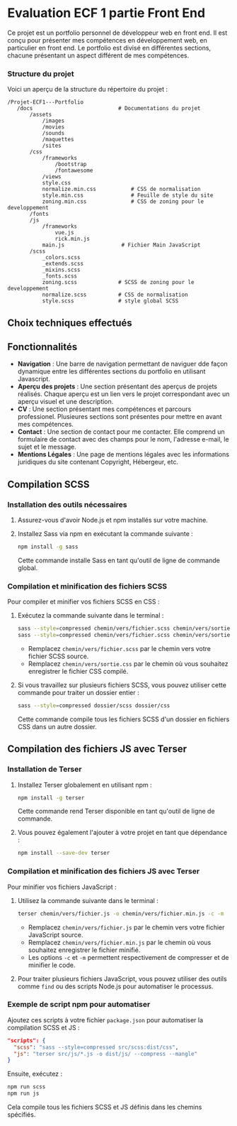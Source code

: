 # Evaluation ECF 1 partie Front End

Ce projet est un portfolio personnel de développeur web en front end. Il est conçu pour présenter mes compétences en développement web, en particulier en front end. Le portfolio est divisé en différentes sections, chacune présentant un aspect différent de mes compétences.


### Structure du projet
Voici un aperçu de la structure du répertoire du projet :
 ```
/Projet-ECF1---Portfolio
    /docs                           # Documentations du projet
        /assets
            /images
            /movies
            /sounds
            /maquettes
            /sites
        /css
            /frameworks
                /bootstrap
                /fontawesome
            /views
            style.css
            normalize.min.css           # CSS de normalisation
            style.min.css               # Feuille de style du site
            zoning.min.css              # CSS de zoning pour le developpement
        /fonts
        /js
            /frameworks
                vue.js
                rick.min.js
            main.js                  # Fichier Main JavaScript
        /scss
            _colors.scss
            _extends.scss
            _mixins.scss
            _fonts.scss
            zoning.scss             # SCSS de zoning pour le developpement
            normalize.scss          # CSS de normalisation
            style.scss              # style global SCSS
```

## Choix techniques effectués
## Fonctionnalités
- **Navigation** : Une barre de navigation permettant de naviguer dde façon dynamique entre les différentes sections du portfolio en utilisant Javascript.
- **Aperçu des projets** : Une section présentant des aperçus de projets réalisés. Chaque aperçu est un lien vers le projet correspondant avec un aperçu visuel et une description.
- **CV** : Une section présentant mes compétences et parcours professionel. Plusieures sections sont présentes pour mettre en avant mes compétences.
- **Contact** : Une section de contact pour me contacter. Elle comprend un formulaire de contact avec des champs pour le nom, l'adresse e-mail, le sujet et le message.
- **Mentions Légales** : Une page de mentions légales avec les informations juridiques du site contenant Copyright, Hébergeur, etc.

## Compilation SCSS

### Installation des outils nécessaires
1. Assurez-vous d'avoir Node.js et npm installés sur votre machine.
2. Installez Sass via npm en exécutant la commande suivante :

   ```bash
   npm install -g sass
   ```

   Cette commande installe Sass en tant qu'outil de ligne de commande global.

### Compilation et minification des fichiers SCSS
Pour compiler et minifier vos fichiers SCSS en CSS :

1. Exécutez la commande suivante dans le terminal :

   ```bash
   sass --style=compressed chemin/vers/fichier.scss chemin/vers/sortie.css
   sass --style=compressed chemin/vers/fichier.scss chemin/vers/sortie.css
   ```
   - Remplacez `chemin/vers/fichier.scss` par le chemin vers votre fichier SCSS source.
   - Remplacez `chemin/vers/sortie.css` par le chemin où vous souhaitez enregistrer le fichier CSS compilé.

2. Si vous travaillez sur plusieurs fichiers SCSS, vous pouvez utiliser cette commande pour traiter un dossier entier :

   ```bash
   sass --style=compressed dossier/scss dossier/css
   ```

   Cette commande compile tous les fichiers SCSS d'un dossier en fichiers CSS dans un autre dossier.

## Compilation des fichiers JS avec Terser

### Installation de Terser
1. Installez Terser globalement en utilisant npm :

   ```bash
   npm install -g terser
   ```

   Cette commande rend Terser disponible en tant qu'outil de ligne de commande.

2. Vous pouvez également l'ajouter à votre projet en tant que dépendance :

   ```bash
   npm install --save-dev terser
   ```

### Compilation et minification des fichiers JS avec Terser
Pour minifier vos fichiers JavaScript :

1. Utilisez la commande suivante dans le terminal :

   ```bash
   terser chemin/vers/fichier.js -o chemin/vers/fichier.min.js -c -m
   ```

   - Remplacez `chemin/vers/fichier.js` par le chemin vers votre fichier JavaScript source.
   - Remplacez `chemin/vers/fichier.min.js` par le chemin où vous souhaitez enregistrer le fichier minifié.
   - Les options `-c` et `-m` permettent respectivement de compresser et de minifier le code.

2. Pour traiter plusieurs fichiers JavaScript, vous pouvez utiliser des outils comme `find` ou des scripts Node.js pour automatiser le processus.

### Exemple de script npm pour automatiser
Ajoutez ces scripts à votre fichier `package.json` pour automatiser la compilation SCSS et JS :

```json
"scripts": {
  "scss": "sass --style=compressed src/scss:dist/css",
  "js": "terser src/js/*.js -o dist/js/ --compress --mangle"
}
```

Ensuite, exécutez :

```bash
npm run scss
npm run js
```

Cela compile tous les fichiers SCSS et JS définis dans les chemins spécifiés.




